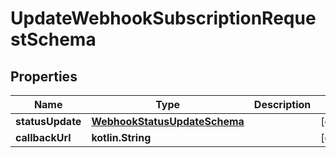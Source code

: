 
# UpdateWebhookSubscriptionRequestSchema

## Properties
Name | Type | Description | Notes
------------ | ------------- | ------------- | -------------
**statusUpdate** | [**WebhookStatusUpdateSchema**](WebhookStatusUpdateSchema.md) |  |  [optional]
**callbackUrl** | **kotlin.String** |  |  [optional]



